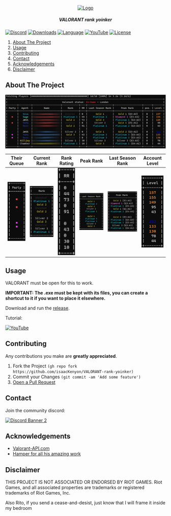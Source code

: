 <p align="center">
    <a href="https://github.com/isaacKenyon/valorant-rank-yoinker/">
        <img src="assets/Logo.png" alt="Logo" width="160" height="160">
    </a>
<h5 align="center"> VALORANT rank yoinker</h5>
</p>

[![Discord][discord-shield]][discord-url]
[![Downloads][downloads-shield]][downloads-url]
[![Language][language-shield]][language-url]
[![YouTube][youtube-shield]][youtube-url]
[![License][license-shield]][license-url]
     
 
  <ol>
    <li><a href="#about-the-project">About The Project</a></li>
    <li><a href="#usage">Usage</a></li>
    <li><a href="#contributing">Contributing</a></li>
    <li><a href="#contact">Contact</a></li>
    <li><a href="#acknowledgements">Acknowledgements</a></li>
    <li><a href="#disclaimer">Disclaimer</a></li>
  </ol>

    
## About The Project

![Screenshot](assets/Example.png)

|Their Queue|Current Rank|Rank Rating|Peak Rank|Last Season Rank|Account Level|
|:---:|:---:|:---:|:---:|:---:|:---:|
|![Parties](assets/Party.png)|![Rank](assets/Rank.png)|![Rating](assets/Rating.png)|![LastSeasonRank](assets/LastSeasonRank.png)|![Peak](assets/PeakRank.png)|![Level](assets/Level.png)|
    

## Usage
    
 VALORANT must be open for this to work.
 
**IMPORTANT: The .exe must be kept with its files, you can create a shortcut to it if you want to place it elsewhere.**

Download and run the [release](https://github.com/AnonVodka/VALORANT-rank-yoinker/releases/latest).


Tutorial:
  
  [![YouTube][youtube-shield]][youtube-url]


## Contributing

 Any contributions you make are **greatly appreciated**.

 1. Fork the Project `(gh repo fork https://github.com/isaacKenyon/VALORANT-rank-yoinker)`
 2. Commit your Changes `(git commit -am 'Add some feature')`
 3. [Open a Pull Request](https://docs.github.com/en/pull-requests/collaborating-with-pull-requests/proposing-changes-to-your-work-with-pull-requests/creating-a-pull-request-from-a-fork)

 
## Contact 

 Join the community discord:         
 
[![Discord Banner 2][discord-banner]][discord-url]



## Acknowledgements

 - [Valorant-API.com](https://valorant-api.com/)
 - [Hamper for all his amazing work](https://github.com/OwOHamper)

 
 
## Disclaimer

 THIS PROJECT IS NOT ASSOCIATED OR ENDORSED BY RIOT GAMES. Riot Games, and all associated properties are trademarks or registered trademarks of Riot Games, Inc.
    
 Also Rito, if you send a cease-and-desist, just know that I will frame it inside my bedroom
    


[discord-shield]: https://img.shields.io/discord/872101595037446144?color=7289da&label=Support&logo=discord&logoColor=7289da&style=for-the-badge
[discord-url]: https://discord.gg/HeTKed64Ka
[discord-banner]: https://discordapp.com/api/guilds/872101595037446144/widget.png?style=banner2

[downloads-shield]: https://img.shields.io/github/downloads/isaacKenyon/VALORANT-rank-yoinker/total?style=for-the-badge&logo=github
[downloads-url]: https://github.com/isaacKenyon/VALORANT-rank-yoinker/releases/latest

[language-shield]: https://img.shields.io/github/languages/top/isaacKenyon/Valorant-rank-yoinker?logo=python&logoColor=yellow&style=for-the-badge
[language-url]: https://www.python.org/

[youtube-shield]: https://img.shields.io/badge/YouTube-FF0000?style=for-the-badge&logo=youtube&logoColor=white
[youtube-url]: https://youtu.be/TSLRd8Y9PiE

[license-shield]: https://img.shields.io/github/license/isaacKenyon/valorant-rank-yoinker?style=for-the-badge
[license-url]: https://github.com/isaacKenyon/valorant-rank-yoinker/blob/main/LICENSE
